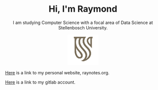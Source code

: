 <h1 align="center">Hi, I'm Raymond</h1> 
<p align="center">I am studying Computer Science with a focal area of Data Science at Stellenbosch University.</p>
<p align="center">
  <img src="https://github.com/vanRooijen/vanRooijen/blob/main/quality_stellenbosch.png" width="100" title="Stellenbosch University Logo">
</p>

[Here](https://raynotes.org/) is a link to my personal website, raynotes.org.

[Here](https://gitlab.com/vanRooijen) is a link to my gitlab account.
